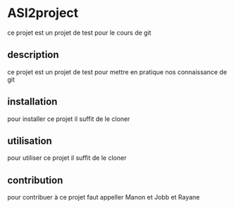 # ASI2project
ce projet est un projet de test pour le cours de git
## description
ce projet est un projet de test pour mettre en pratique nos connaissance de git
## installation
pour installer ce projet il suffit de le cloner
## utilisation  
pour utiliser ce projet il suffit de le cloner
## contribution
pour contribuer à ce projet faut appeller Manon et Jobb et Rayane


